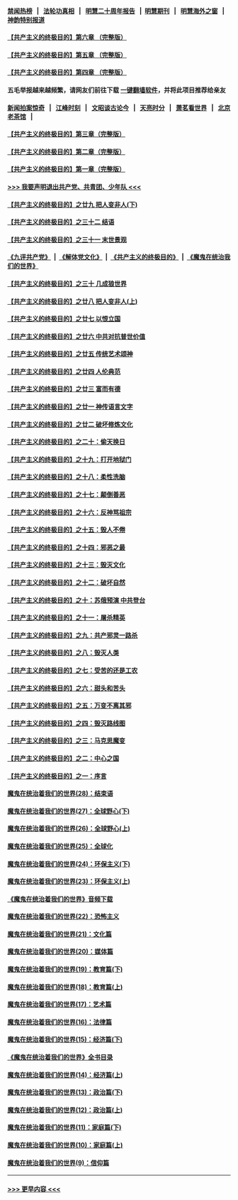 #### [禁闻热榜](热点新闻.md?=0)  &nbsp;&nbsp;|&nbsp;&nbsp; [法轮功真相](https://github.com/gfw-breaker/truth/blob/master/README.md?=0) &nbsp;&nbsp;|&nbsp;&nbsp; [明慧二十周年报告](https://github.com/gfw-breaker/mh-reports/blob/master/README.md?=0) &nbsp;&nbsp;|&nbsp;&nbsp;[明慧期刊](https://github.com/gfw-breaker/mh-qikan) &nbsp;&nbsp;|&nbsp;&nbsp; [明慧海外之窗](https://github.com/gfw-breaker/mh-news/blob/master/README.md?=0) &nbsp;&nbsp;|&nbsp;&nbsp; [神韵特别报道](https://github.com/gfw-breaker/mh-news/blob/master/shenyun.md?=0)
#### [【共产主义的终极目的】第六章 （完整版）](../pages/nsc422/n11428913.md?t=03182002) 
#### [【共产主义的终极目的】第五章 （完整版）](../pages/nsc422/n11428912.md?t=03182002) 
#### [【共产主义的终极目的】第四章 （完整版）](../pages/nsc422/n11428907.md?t=03182002) 
#### 五毛举报越来越频繁，请网友们前往下载 [一键翻墙软件](https://github.com/gfw-breaker/ssr-accounts)，并将此项目推荐给亲友
#### [新闻拍案惊奇](https://github.com/gfw-breaker/banned-news/blob/master/pages/link4.md) &nbsp;&nbsp;|&nbsp;&nbsp; [江峰时刻](https://github.com/gfw-breaker/banned-news/blob/master/pages/link4.md) &nbsp;&nbsp;|&nbsp;&nbsp; [文昭谈古论今](https://github.com/gfw-breaker/banned-news/blob/master/pages/link4.md) &nbsp;&nbsp;|&nbsp;&nbsp; [天亮时分](https://github.com/gfw-breaker/banned-news/blob/master/pages/link4.md) &nbsp;&nbsp;|&nbsp;&nbsp; [萧茗看世界](https://github.com/gfw-breaker/banned-news/blob/master/pages/link4.md) &nbsp;&nbsp;|&nbsp;&nbsp; [北京老茶馆](https://github.com/gfw-breaker/banned-news/blob/master/pages/link4.md) &nbsp;&nbsp;|&nbsp;&nbsp; 
#### [【共产主义的终极目的】第三章（完整版）](../pages/nsc422/n11428848.md?t=03182002) 
#### [【共产主义的终极目的】第二章（完整版）](../pages/nsc422/n11428831.md?t=03182002) 
#### [【共产主义的终极目的】第一章（完整版）](../pages/nsc422/n11417651.md?t=03182002) 
#### [>>> 我要声明退出共产党、共青团、少年队 <<<](https://github.com/begood0513/goodnews/blob/master/quit/letter.md) 
#### [【共产主义的终极目的】之廿九 把人变非人(下)](../pages/nsc422/n11344140.md?t=03182002) 
#### [【共产主义的终极目的】之三十二 结语](../pages/nsc422/n11360535.md?t=03182002) 
#### [【共产主义的终极目的】之三十一 末世景观](../pages/nsc422/n11351129.md?t=03182002) 
#### [《九评共产党》](https://github.com/begood0513/9ping.md/blob/master/README.md) &nbsp;|&nbsp; [《解体党文化》](../../../../jtdwh.md/blob/master/README.md)  &nbsp;|&nbsp; [《共产主义的终极目的》](../../../../gczydzjmd.md/blob/master/README.md) &nbsp;|&nbsp; [《魔鬼在统治我们的世界》](../../../../mgztzwmdsj.md/blob/master/README.md) 
#### [【共产主义的终极目的】之三十 几成狼世界](../pages/nsc422/n11348280.md?t=03182002) 
#### [【共产主义的终极目的】之廿八 把人变非人(上)](../pages/nsc422/n11340492.md?t=03182002) 
#### [【共产主义的终极目的】之廿七 以恨立国](../pages/nsc422/n11336944.md?t=03182002) 
#### [【共产主义的终极目的】之廿六 中共对抗普世价值](../pages/nsc422/n11324785.md?t=03182002) 
#### [【共产主义的终极目的】之廿五 传统艺术颂神](../pages/nsc422/n11296396.md?t=03182002) 
#### [【共产主义的终极目的】之廿四 人伦典范](../pages/nsc422/n11296397.md?t=03182002) 
#### [【共产主义的终极目的】之廿三 富而有德](../pages/nsc422/n11283598.md?t=03182002) 
#### [【共产主义的终极目的】之廿一 神传语言文字](../pages/nsc422/n11263265.md?t=03182002) 
#### [【共产主义的终极目的】之廿二 破坏修炼文化](../pages/nsc422/n11245728.md?t=03182002) 
#### [【共产主义的终极目的】之二十：偷天换日](../pages/nsc422/n11238846.md?t=03182002) 
#### [【共产主义的终极目的】之十九：打开地狱门](../pages/nsc422/n11206376.md?t=03182002) 
#### [【共产主义的终极目的】之十八：柔性洗脑](../pages/nsc422/n11199994.md?t=03182002) 
#### [【共产主义的终极目的】之十七：颠倒善恶](../pages/nsc422/n11179782.md?t=03182002) 
#### [【共产主义的终极目的】之十六：反神骂祖宗](../pages/nsc422/n11166798.md?t=03182002) 
#### [【共产主义的终极目的】之十五：毁人不倦](../pages/nsc422/n11166792.md?t=03182002) 
#### [【共产主义的终极目的】之十四：邪恶之最](../pages/nsc422/n11150249.md?t=03182002) 
#### [【共产主义的终极目的】之十三：毁灭文化](../pages/nsc422/n11135227.md?t=03182002) 
#### [【共产主义的终极目的】之十二：破坏自然](../pages/nsc422/n11135214.md?t=03182002) 
#### [【共产主义的终极目的】之十：苏俄预演 中共登台](../pages/nsc422/n11118424.md?t=03182002) 
#### [【共产主义的终极目的】之十一：屠杀精英](../pages/nsc422/n11118442.md?t=03182002) 
#### [【共产主义的终极目的】之九：共产邪灵一路杀](../pages/nsc422/n11114139.md?t=03182002) 
#### [【共产主义的终极目的】之八：毁灭人类](../pages/nsc422/n11108503.md?t=03182002) 
#### [【共产主义的终极目的】之七：受苦的还是工农](../pages/nsc422/n11101809.md?t=03182002) 
#### [【共产主义的终极目的】之六：甜头和苦头](../pages/nsc422/n11096971.md?t=03182002) 
#### [【共产主义的终极目的】之五：万变不离其邪](../pages/nsc422/n11091285.md?t=03182002) 
#### [【共产主义的终极目的】之四：毁灭路线图](../pages/nsc422/n11086284.md?t=03182002) 
#### [【共产主义的终极目的】之三：马克思魔变](../pages/nsc422/n11061941.md?t=03182002) 
#### [【共产主义的终极目的】之二：中心之国](../pages/nsc422/n11047728.md?t=03182002) 
#### [【共产主义的终极目的】之一：序言](../pages/nsc422/n11086077.md?t=03182002) 
#### [魔鬼在统治着我们的世界(28)：结束语](../pages/nsc422/n10936246.md?t=03182002) 
#### [魔鬼在统治着我们的世界(27)：全球野心(下)](../pages/nsc422/n10928319.md?t=03182002) 
#### [魔鬼在统治着我们的世界(26)：全球野心(上)](../pages/nsc422/n10900318.md?t=03182002) 
#### [魔鬼在统治着我们的世界(25)：全球化](../pages/nsc422/n10788205.md?t=03182002) 
#### [魔鬼在统治着我们的世界(24)：环保主义(下)](../pages/nsc422/n10695307.md?t=03182002) 
#### [魔鬼在统治着我们的世界(23)：环保主义(上)](../pages/nsc422/n10688613.md?t=03182002) 
#### [《魔鬼在统治着我们的世界》音频下载](../pages/nsc422/n10635553.md?t=03182002) 
#### [魔鬼在统治着我们的世界(22)：恐怖主义](../pages/nsc422/n10614727.md?t=03182002) 
#### [魔鬼在统治着我们的世界(21)：文化篇](../pages/nsc422/n10597706.md?t=03182002) 
#### [魔鬼在统治着我们的世界(20)：媒体篇](../pages/nsc422/n10586579.md?t=03182002) 
#### [魔鬼在统治着我们的世界(19)：教育篇(下)](../pages/nsc422/n10564808.md?t=03182002) 
#### [魔鬼在统治着我们的世界(18)：教育篇(上)](../pages/nsc422/n10526970.md?t=03182002) 
#### [魔鬼在统治着我们的世界(17)：艺术篇](../pages/nsc422/n10499093.md?t=03182002) 
#### [魔鬼在统治着我们的世界(16)：法律篇](../pages/nsc422/n10485969.md?t=03182002) 
#### [魔鬼在统治着我们的世界(15)：经济篇(下)](../pages/nsc422/n10469975.md?t=03182002) 
#### [《魔鬼在统治着我们的世界》全书目录](../pages/nsc422/n10464261.md?t=03182002) 
#### [魔鬼在统治着我们的世界(14)：经济篇(上)](../pages/nsc422/n10457370.md?t=03182002) 
#### [魔鬼在统治着我们的世界(13)：政治篇(下)](../pages/nsc422/n10448270.md?t=03182002) 
#### [魔鬼在统治着我们的世界(12)：政治篇(上)](../pages/nsc422/n10444576.md?t=03182002) 
#### [魔鬼在统治着我们的世界(11)：家庭篇(下)](../pages/nsc422/n10440961.md?t=03182002) 
#### [魔鬼在统治着我们的世界(10)：家庭篇(上)](../pages/nsc422/n10435448.md?t=03182002) 
#### [魔鬼在统治着我们的世界(9)：信仰篇](../pages/nsc422/n10432159.md?t=03182002) 

----
#### [ >>> 更早内容 <<< ](../indexes/nsc422-earlier.md)
